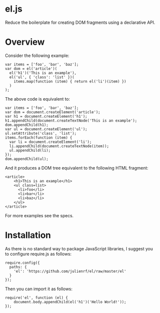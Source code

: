el.js
=====

Reduce the boilerplate for creating DOM fragments using a declarative API.

# Overview

Consider the following example:

    var items = ['foo', 'bar', 'baz'];
    var dom = el('article')(
      el('h1')('This is an example'),
      el('ul', { 'class': 'list' })(
        items.map(function (item) { return el('li')(item) })
      )
    );

The above code is equivalent to:

    var items = ['foo', 'bar', 'baz'];
    var dom = document.createElement('article');
    var h1 = document.createElement('h1');
    h1.appendChild(document.createTextNode('This is an example');
    dom.appendChild(h1);
    var ul = document.createElement('ul');
    ul.setAttribute('class', 'list');
    items.forEach(function (item) {
      var li = document.createElement('li');
      li.appendChild(document.createTextNode(item));
      ul.appendChild(li);
    });
    dom.appendChild(ul);

And it produces a DOM tree equivalent to the following HTML fragment:

    <article>
        <h1>This is an example</h1>
        <ul class=list>
          <li>foo</li>
          <li>bar</li>
          <li>baz</li>
        </ul>
    </article>

For more examples see the specs.

# Installation

As there is no standard way to package JavaScript libraries, I suggest you to configure require.js as follows:

    require.config({
      paths: {
        'el': 'https://github.com/julienrf/el/raw/master/el'
      }
    });

Then you can import it as follows:

    require('el', function (el) {
        document.body.appendChild(el('h1')('Hello World!'));
    });